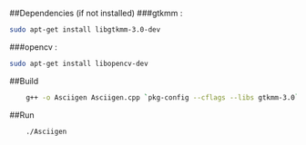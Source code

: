 ##Dependencies (if not installed)
###gtkmm :

```bash
sudo apt-get install libgtkmm-3.0-dev

```

###opencv :

```bash
sudo apt-get install libopencv-dev

```

##Build

```bash
    g++ -o Asciigen Asciigen.cpp `pkg-config --cflags --libs gtkmm-3.0` `pkg-config --cflags --libs opencv4`
```

##Run

```bash
    ./Asciigen
```

